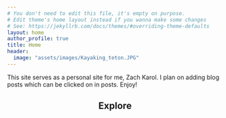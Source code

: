 ```yaml
---
# You don't need to edit this file, it's empty on purpose.
# Edit theme's home layout instead if you wanna make some changes
# See: https://jekyllrb.com/docs/themes/#overriding-theme-defaults
layout: home
author_profile: true
title: Home
header: 
  image: "assets/images/Kayaking_teton.JPG"
---
```




This site serves as a personal site for me, Zach Karol. I plan on adding blog posts which can be clicked on in posts. Enjoy!

<div align="center"> 
<h2> Explore</h2>
 </div>

<br>
<!-- fa-fw adds spacing but might need more -->

<div align="center" class= "icons">
<a href= "https://github.com/zachkarol430/staph"  style="text-decoration: none;"> <i class="fab fa-fw fa-r-project"></i> </a>
<a href= "https://www.zachkarol.com/about/"  style="text-decoration: none;"> <i class= "fas fa-fw fa-male"></i> </a>
<a href="https://www.zachkarol.com/staph-research/"  style="text-decoration: none;"> <i class="fas fa-fw fa-dna"></i> </a>
<a href="https://www.zachkarol.com/national-parks/"  style="text-decoration: none;"> <i class="fas fa-fw fa-hiking"></i> </a>
<a href="https://www.zachkarol.com/movie-project/"  style="text-decoration: none;"> <i class="fas fa-fw fa-film"></i> </a>
</div>
